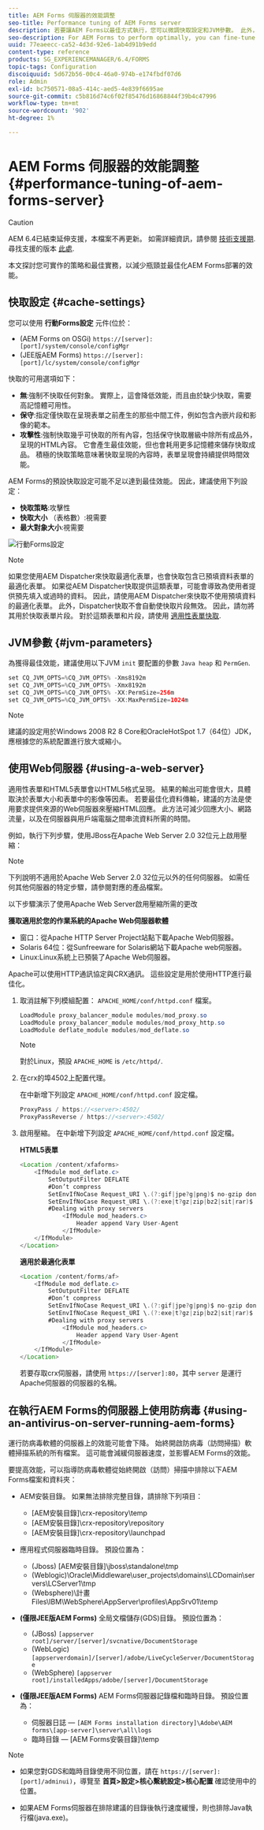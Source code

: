```yaml
---
title: AEM Forms 伺服器的效能調整
seo-title: Performance tuning of AEM Forms server
description: 若要讓AEM Forms以最佳方式執行，您可以微調快取設定和JVM參數。 此外，使用Web伺服器可提升AEM Forms部署的效能。
seo-description: For AEM Forms to perform optimally, you can fine-tune the cache settings and JVM parameters. Also, using a web server can enhance the performance of AEM Forms deployment.
uuid: 77eaeecc-ca52-4d3d-92e6-1ab4d91b9edd
content-type: reference
products: SG_EXPERIENCEMANAGER/6.4/FORMS
topic-tags: Configuration
discoiquuid: 5d672b56-00c4-46a0-974b-e174fbdf07d6
role: Admin
exl-id: bc750571-08a5-414c-aed5-4e839f6695ae
source-git-commit: c5b816d74c6f02f85476d16868844f39b4c47996
workflow-type: tm+mt
source-wordcount: '902'
ht-degree: 1%

---
```


# AEM Forms 伺服器的效能調整 {#performance-tuning-of-aem-forms-server}

>[!CAUTION]
>
>AEM 6.4已結束延伸支援，本檔案不再更新。 如需詳細資訊，請參閱 [技術支援期](https://helpx.adobe.com//tw/support/programs/eol-matrix.html). 尋找支援的版本 [此處](https://experienceleague.adobe.com/docs/).

本文探討您可實作的策略和最佳實務，以減少瓶頸並最佳化AEM Forms部署的效能。

## 快取設定 {#cache-settings}

您可以使用 **行動Forms設定** 元件(位於：

* (AEM Forms on OSGi) `https://[server]:[port]/system/console/configMgr`
* (JEE版AEM Forms) `https://[server]:[port]/lc/system/console/configMgr`

快取的可用選項如下：

* **無**:強制不快取任何對象。 實際上，這會降低效能，而且由於缺少快取，需要高記憶體可用性。
* **保守**:指定僅快取在呈現表單之前產生的那些中間工件，例如包含內嵌片段和影像的範本。
* **攻擊性**:強制快取幾乎可快取的所有內容，包括保守快取層級中除所有成品外，呈現的HTML內容。 它會產生最佳效能，但也會耗用更多記憶體來儲存快取成品。 積極的快取策略意味著快取呈現的內容時，表單呈現會持續提供時間效能。

AEM Forms的預設快取設定可能不足以達到最佳效能。 因此，建議使用下列設定：

* **快取策略**:攻擊性
* **快取大小** （表格數）:視需要
* **最大對象大小**:視需要

![行動Forms設定](assets/snap.png)

>[!NOTE]
>
>如果您使用AEM Dispatcher來快取最適化表單，也會快取包含已預填資料表單的最適化表單。 如果從AEM Dispatcher快取提供這類表單，可能會導致為使用者提供預先填入或過時的資料。 因此，請使用AEM Dispatcher來快取不使用預填資料的最適化表單。 此外，Dispatcher快取不會自動使快取片段無效。 因此，請勿將其用於快取表單片段。 對於這類表單和片段，請使用 [適用性表單快取](/help/forms/using/configure-adaptive-forms-cache.md).

## JVM參數 {#jvm-parameters}

為獲得最佳效能，建議使用以下JVM `init` 要配置的參數 `Java heap` 和 `PermGen`.

```java
set CQ_JVM_OPTS=%CQ_JVM_OPTS% -Xms8192m
set CQ_JVM_OPTS=%CQ_JVM_OPTS% -Xmx8192m
set CQ_JVM_OPTS=%CQ_JVM_OPTS% -XX:PermSize=256m
set CQ_JVM_OPTS=%CQ_JVM_OPTS% -XX:MaxPermSize=1024m
```

>[!NOTE]
>
>建議的設定用於Windows 2008 R2 8 Core和OracleHotSpot 1.7（64位）JDK，應根據您的系統配置進行放大或縮小。

## 使用Web伺服器 {#using-a-web-server}

適用性表單和HTML5表單會以HTML5格式呈現。 結果的輸出可能會很大，具體取決於表單大小和表單中的影像等因素。 若要最佳化資料傳輸，建議的方法是使用要求提供來源的Web伺服器來壓縮HTML回應。 此方法可減少回應大小、網路流量，以及在伺服器與用戶端電腦之間串流資料所需的時間。

例如，執行下列步驟，使用JBoss在Apache Web Server 2.0 32位元上啟用壓縮：

>[!NOTE]
>
>下列說明不適用於Apache Web Server 2.0 32位元以外的任何伺服器。 如需任何其他伺服器的特定步驟，請參閱對應的產品檔案。

以下步驟演示了使用Apache Web Server啟用壓縮所需的更改

**獲取適用於您的作業系統的Apache Web伺服器軟體**

* 窗口：從Apache HTTP Server Project站點下載Apache Web伺服器。
* Solaris 64位：從Sunfreeware for Solaris網站下載Apache web伺服器。
* Linux:Linux系統上已預裝了Apache Web伺服器。

Apache可以使用HTTP通訊協定與CRX通訊。 這些設定是用於使用HTTP進行最佳化。

1. 取消註解下列模組配置： `APACHE_HOME/conf/httpd.conf` 檔案。

   ```java
   LoadModule proxy_balancer_module modules/mod_proxy.so
   LoadModule proxy_balancer_module modules/mod_proxy_http.so
   LoadModule deflate_module modules/mod_deflate.so
   ```

   >[!NOTE]
   >
   >對於Linux，預設 `APACHE_HOME` is `/etc/httpd/`.

1. 在crx的埠4502上配置代理。

   在中新增下列設定 `APACHE_HOME/conf/httpd.conf` 設定檔。

   ```java
   ProxyPass / https://<server>:4502/
   ProxyPassReverse / https://<server>:4502/
   ```

1. 啟用壓縮。 在中新增下列設定 `APACHE_HOME/conf/httpd.conf` 設定檔。

   **HTML5表單**

   ```java
   <Location /content/xfaforms>
       <IfModule mod_deflate.c>
           SetOutputFilter DEFLATE
           #Don’t compress
           SetEnvIfNoCase Request_URI \.(?:gif|jpe?g|png)$ no-gzip dont-vary
           SetEnvIfNoCase Request_URI \.(?:exe|t?gz|zip|bz2|sit|rar)$ no-gzip dont-vary
           #Dealing with proxy servers
               <IfModule mod_headers.c>
                   Header append Vary User-Agent
               </IfModule>
       </IfModule>
   </Location>
   ```

   **適用於最適化表單**

   ```java
   <Location /content/forms/af>
       <IfModule mod_deflate.c>
           SetOutputFilter DEFLATE
           #Don’t compress
           SetEnvIfNoCase Request_URI \.(?:gif|jpe?g|png)$ no-gzip dont-vary
           SetEnvIfNoCase Request_URI \.(?:exe|t?gz|zip|bz2|sit|rar)$ no-gzip dont-vary
           #Dealing with proxy servers
               <IfModule mod_headers.c>
                   Header append Vary User-Agent
               </IfModule>
       </IfModule>
   </Location>
   ```

   若要存取crx伺服器，請使用 `https://[server]:80`，其中 `server` 是運行Apache伺服器的伺服器的名稱。

## 在執行AEM Forms的伺服器上使用防病毒 {#using-an-antivirus-on-server-running-aem-forms}

運行防病毒軟體的伺服器上的效能可能會下降。 始終開啟防病毒（訪問掃描）軟體掃描系統的所有檔案。 這可能會減緩伺服器速度，並影響AEM Forms的效能。

要提高效能，可以指導防病毒軟體從始終開啟（訪問）掃描中排除以下AEM Forms檔案和資料夾：

* AEM安裝目錄。 如果無法排除完整目錄，請排除下列項目：

   * [AEM安裝目錄]\crx-repository\temp
   * [AEM安裝目錄]\crx-repository\repository
   * [AEM安裝目錄]\crx-repository\launchpad

* 應用程式伺服器臨時目錄。 預設位置為：

   * (Jboss) [AEM安裝目錄]\jboss\standalone\tmp
   * (Weblogic)\Oracle\Middleware\user_projects\domains\LCDomain\servers\LCServer1\tmp
   * (Websphere)\計畫Files\IBM\WebSphere\AppServer\profiles\AppSrv01\temp

* **(僅限JEE版AEM Forms)** 全局文檔儲存(GDS)目錄。 預設位置為：

   * (JBoss) `[appserver root]/server/[server]/svcnative/DocumentStorage`
   * (WebLogic) `[appserverdomain]/[server]/adobe/LiveCycleServer/DocumentStorage`
   * (WebSphere) `[appserver root]/installedApps/adobe/[server]/DocumentStorage`

* **(僅限JEE版AEM Forms)** AEM Forms伺服器記錄檔和臨時目錄。 預設位置為：

   * 伺服器日誌 —  `[AEM Forms installation directory]\Adobe\AEM forms\[app-server]\server\all\logs`
   * 臨時目錄 —  [AEM Forms安裝目錄]\temp

>[!NOTE]
>
>* 如果您對GDS和臨時目錄使用不同位置，請在 `https://[server]:[port]/adminui)`，導覽至 **首頁>設定>核心繫統設定>核心配置** 確認使用中的位置。
* 如果AEM Forms伺服器在排除建議的目錄後執行速度緩慢，則也排除Java執行檔(java.exe)。
>

